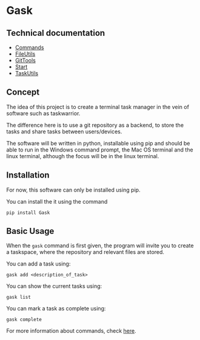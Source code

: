 # Gask

## Technical documentation

* [Commands](https://github.com/RyanVanDijck/Gask/blob/main/gask/commands/commands.md)
* [FileUtils](https://github.com/RyanVanDijck/Gask/blob/main/gask/fileutils/fileutils.md)
* [GitTools](https://github.com/RyanVanDijck/Gask/blob/main/gask/gittools/gittools.md)
* [Start](https://github.com/RyanVanDijck/Gask/blob/main/gask/start/start.md)
* [TaskUtils](https://github.com/RyanVanDijck/Gask/blob/main/gask/taskutils/taskutils.md)

## Concept 
The idea of this project is to create a terminal task manager 
in the vein of software such as taskwarrior. 

The difference here is to use a git repository as a backend, 
to store the tasks and share tasks between users/devices. 

The software will be written in python, installable using pip 
and should be able to run in the Windows command prompt, the 
Mac OS terminal and the linux terminal, although the focus
will be in the linux terminal. 

## Installation

For now, this software can only be installed using pip. 

You can install the it using the command

`pip install Gask`

## Basic Usage

When the `gask` command is first given, the program will invite you
to create a taskspace, where the repository and relevant files are stored. 

You can add a task using:

`gask add <description_of_task>`

You can show the current tasks using:

`gask list`

You can mark a task as complete using:

`gask complete`

For more information about commands, check [here](gask/commands/commands.md).
